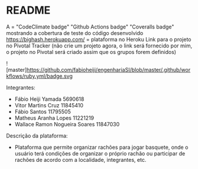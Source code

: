 # README

A = "CodeClimate badge" 
"Github Actions badge"
"Coveralls badge" mostrando a cobertura de teste do código desenvolvido
https://bighash.herokuapp.com/ = plataforma no Heroku
Link para o projeto no Pivotal Tracker (não crie um projeto agora, o link será fornecido por mim, o projeto no Pivotal será criado assim que os grupos forem definidos)

![master]https://github.com/fabioheiji/engenhariaSI/blob/master/.github/workflows/ruby.yml/badge.svg

Integrantes:
- Fábio Heiji Yamada 5690618
- Vitor Martins Cruz 11845410
- Fábio Santos 11795505
- Matheus Aranha Lopes 11221219
- Wallace Ramon Nogueira Soares 11847030

Descrição da plataforma:
- Plataforma que permite organizar rachões para jogar basquete, onde o usuário terá condições de organizar o próprio rachão ou participar de rachões de acordo com a localidade, integrantes, etc.
